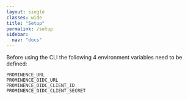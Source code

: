 ```yaml
---
layout: single
classes: wide
title: "Setup"
permalink: /setup
sidebar:
  nav: "docs"
---
```


Before using the CLI the following 4 environment variables need to be defined:
```
PROMINENCE_URL
PROMINENCE_OIDC_URL
PROMINENCE_OIDC_CLIENT_ID
PROMINENCE_OIDC_CLIENT_SECRET
```

